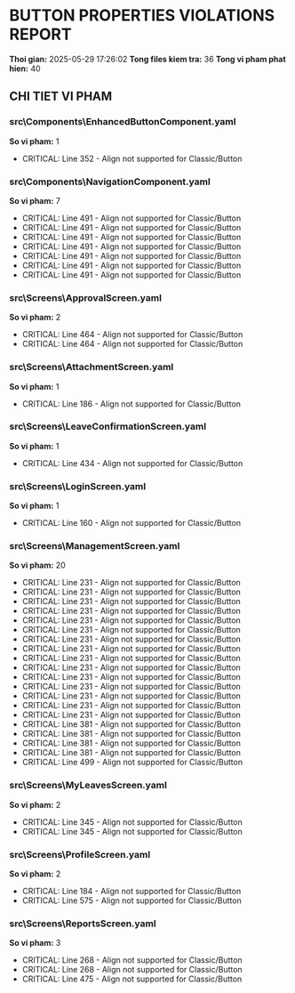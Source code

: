 ﻿# BUTTON PROPERTIES VIOLATIONS REPORT

**Thoi gian:** 2025-05-29 17:26:02
**Tong files kiem tra:** 36
**Tong vi pham phat hien:** 40

## CHI TIET VI PHAM

### src\Components\EnhancedButtonComponent.yaml
**So vi pham:** 1

- CRITICAL: Line 352 - Align not supported for Classic/Button

### src\Components\NavigationComponent.yaml
**So vi pham:** 7

- CRITICAL: Line 491 - Align not supported for Classic/Button
- CRITICAL: Line 491 - Align not supported for Classic/Button
- CRITICAL: Line 491 - Align not supported for Classic/Button
- CRITICAL: Line 491 - Align not supported for Classic/Button
- CRITICAL: Line 491 - Align not supported for Classic/Button
- CRITICAL: Line 491 - Align not supported for Classic/Button
- CRITICAL: Line 491 - Align not supported for Classic/Button

### src\Screens\ApprovalScreen.yaml
**So vi pham:** 2

- CRITICAL: Line 464 - Align not supported for Classic/Button
- CRITICAL: Line 464 - Align not supported for Classic/Button

### src\Screens\AttachmentScreen.yaml
**So vi pham:** 1

- CRITICAL: Line 186 - Align not supported for Classic/Button

### src\Screens\LeaveConfirmationScreen.yaml
**So vi pham:** 1

- CRITICAL: Line 434 - Align not supported for Classic/Button

### src\Screens\LoginScreen.yaml
**So vi pham:** 1

- CRITICAL: Line 160 - Align not supported for Classic/Button

### src\Screens\ManagementScreen.yaml
**So vi pham:** 20

- CRITICAL: Line 231 - Align not supported for Classic/Button
- CRITICAL: Line 231 - Align not supported for Classic/Button
- CRITICAL: Line 231 - Align not supported for Classic/Button
- CRITICAL: Line 231 - Align not supported for Classic/Button
- CRITICAL: Line 231 - Align not supported for Classic/Button
- CRITICAL: Line 231 - Align not supported for Classic/Button
- CRITICAL: Line 231 - Align not supported for Classic/Button
- CRITICAL: Line 231 - Align not supported for Classic/Button
- CRITICAL: Line 231 - Align not supported for Classic/Button
- CRITICAL: Line 231 - Align not supported for Classic/Button
- CRITICAL: Line 231 - Align not supported for Classic/Button
- CRITICAL: Line 231 - Align not supported for Classic/Button
- CRITICAL: Line 231 - Align not supported for Classic/Button
- CRITICAL: Line 231 - Align not supported for Classic/Button
- CRITICAL: Line 231 - Align not supported for Classic/Button
- CRITICAL: Line 381 - Align not supported for Classic/Button
- CRITICAL: Line 381 - Align not supported for Classic/Button
- CRITICAL: Line 381 - Align not supported for Classic/Button
- CRITICAL: Line 381 - Align not supported for Classic/Button
- CRITICAL: Line 499 - Align not supported for Classic/Button

### src\Screens\MyLeavesScreen.yaml
**So vi pham:** 2

- CRITICAL: Line 345 - Align not supported for Classic/Button
- CRITICAL: Line 345 - Align not supported for Classic/Button

### src\Screens\ProfileScreen.yaml
**So vi pham:** 2

- CRITICAL: Line 184 - Align not supported for Classic/Button
- CRITICAL: Line 575 - Align not supported for Classic/Button

### src\Screens\ReportsScreen.yaml
**So vi pham:** 3

- CRITICAL: Line 268 - Align not supported for Classic/Button
- CRITICAL: Line 268 - Align not supported for Classic/Button
- CRITICAL: Line 475 - Align not supported for Classic/Button


